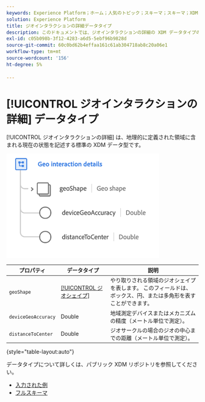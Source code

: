```yaml
---
keywords: Experience Platform；ホーム；人気のトピック；スキーマ；スキーマ；XDM；フィールド；スキーマ；スキーマ；ビーコン；インタラクションの詳細；データ型；データ型；
solution: Experience Platform
title: ジオインタラクションの詳細データタイプ
description: このドキュメントでは、ジオインタラクションの詳細の XDM データタイプの概要を説明します。
exl-id: c05b098b-3f12-4283-a6d5-5ebf96b9828d
source-git-commit: 60c0bd62b4effaa161c61ab304718ab8c20a06e1
workflow-type: tm+mt
source-wordcount: '156'
ht-degree: 5%

---
```


# [!UICONTROL ジオインタラクションの詳細] データタイプ

[!UICONTROL ジオインタラクションの詳細] は、地理的に定義された領域に含まれる現在の状態を記述する標準の XDM データ型です。

<img src="../images/data-types/geo-interaction-details.png" width="400" /><br />

| プロパティ | データタイプ | 説明 |
| --- | --- | --- |
| `geoShape` | [[!UICONTROL ジオシェイプ]](./geo-shape.md) | やり取りされる領域のジオシェイプを表します。 このフィールドは、ボックス、円、または多角形を表すことができます。 |
| `deviceGeoAccuracy` | Double | 地域測定デバイスまたはメカニズムの精度（メートル単位で測定）。 |
| `distanceToCenter` | Double | ジオサークルの場合のジオの中心までの距離（メートル単位で測定）。 |

{style="table-layout:auto"}

データタイプについて詳しくは、パブリック XDM リポジトリを参照してください。

* [入力された例](https://github.com/adobe/xdm/blob/master/components/datatypes/geo-interaction-details.example.1.json)
* [フルスキーマ](https://github.com/adobe/xdm/blob/master/components/datatypes/geo-interaction-details.schema.json)
